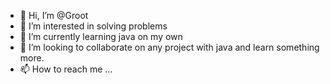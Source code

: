 - 👋 Hi, I’m @Groot
- 👀 I’m interested in solving problems
- 🌱 I’m currently learning java on my own 
- 💞️ I’m looking to collaborate on any project with java and learn something more.
- 📫 How to reach me ...

<!---
J9414/J9414 is a ✨ special ✨ repository because its `README.md` (this file) appears on your GitHub profile.
You can click the Preview link to take a look at your changes.
--->
